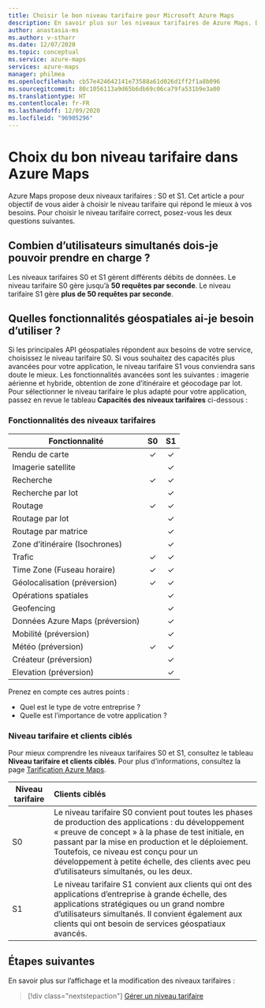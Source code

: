 ```yaml
---
title: Choisir le bon niveau tarifaire pour Microsoft Azure Maps
description: En savoir plus sur les niveaux tarifaires de Azure Maps. Découvrez les fonctionnalités proposées aux niveaux et les principales considérations à prendre en compte pour le choix d’un niveau tarifaire.
author: anastasia-ms
ms.author: v-stharr
ms.date: 12/07/2020
ms.topic: conceptual
ms.service: azure-maps
services: azure-maps
manager: philmea
ms.openlocfilehash: cb57e424642141e73588a61d026d1ff2f1a8b096
ms.sourcegitcommit: 80c1056113a9d65b6db69c06ca79fa531b9e3a00
ms.translationtype: HT
ms.contentlocale: fr-FR
ms.lasthandoff: 12/09/2020
ms.locfileid: "96905296"
---
```

# <a name="choose-the-right-pricing-tier-in-azure-maps"></a>Choix du bon niveau tarifaire dans Azure Maps

Azure Maps propose deux niveaux tarifaires : S0 et S1. Cet article a pour objectif de vous aider à choisir le niveau tarifaire qui répond le mieux à vos besoins. Pour choisir le niveau tarifaire correct, posez-vous les deux questions suivantes.

## <a name="how-many-concurrent-users-do-i-plan-to-support"></a>Combien d’utilisateurs simultanés dois-je pouvoir prendre en charge ?

Les niveaux tarifaires S0 et S1 gèrent différents débits de données. Le niveau tarifaire S0 gère jusqu’à **50 requêtes par seconde**. Le niveau tarifaire S1 gère **plus de 50 requêtes par seconde**.

## <a name="what-geospatial-capabilities-do-i-plan-to-use"></a>Quelles fonctionnalités géospatiales ai-je besoin d’utiliser ?

Si les principales API géospatiales répondent aux besoins de votre service, choisissez le niveau tarifaire S0. Si vous souhaitez des capacités plus avancées pour votre application, le niveau tarifaire S1 vous conviendra sans doute le mieux. Les fonctionnalités avancées sont les suivantes : imagerie aérienne et hybride, obtention de zone d’itinéraire et géocodage par lot. Pour sélectionner le niveau tarifaire le plus adapté pour votre application, passez en revue le tableau **Capacités des niveaux tarifaires** ci-dessous :

### <a name="pricing-tier-capabilities"></a>Fonctionnalités des niveaux tarifaires

| Fonctionnalité                              |        S0           |  S1      |
|-----------------------------------------|:-------------------:|:--------:|
| Rendu de carte                              | ✓                   | ✓       |
| Imagerie satellite                       |                     | ✓        |
| Recherche                                  | ✓                    | ✓        |
| Recherche par lot                            |                     | ✓        |
| Routage                                   | ✓                    |✓        |
| Routage par lot                            |                    | ✓        |
| Routage par matrice                          |                     | ✓        |
| Zone d’itinéraire (Isochrones)                |                     | ✓        |
| Trafic                                |✓                    |✓        |
| Time Zone (Fuseau horaire)                               |✓                    |✓        |
| Géolocalisation (préversion)                    |✓                   |✓        |
| Opérations spatiales                        |                    |✓        |
| Geofencing                                |                    |✓        |
| Données Azure Maps (préversion)                |                     | ✓        |
| Mobilité (préversion)                       |                     | ✓        |
| Météo (préversion)                        |✓                    |✓        |
|  Créateur (préversion)                         |                   |✓        |
|  Elevation (préversion)                        |                   |✓        |

Prenez en compte ces autres points :

* Quel est le type de votre entreprise ?
* Quelle est l’importance de votre application ?

### <a name="pricing-tier-targeted-customers"></a>Niveau tarifaire et clients ciblés

Pour mieux comprendre les niveaux tarifaires S0 et S1, consultez le tableau **Niveau tarifaire et clients ciblés**. Pour plus d’informations, consultez la page [Tarification Azure Maps](https://azure.microsoft.com/pricing/details/azure-maps/). 

| Niveau tarifaire  |     Clients ciblés                                                                |
|-----------------|:-----------------------------------------------------------------------------------------|
| S0            |    Le niveau tarifaire S0 convient pout toutes les phases de production des applications : du développement « preuve de concept » à la phase de test initiale, en passant par la mise en production et le déploiement. Toutefois, ce niveau est conçu pour un développement à petite échelle, des clients avec peu d’utilisateurs simultanés, ou les deux. 
| S1            |    Le niveau tarifaire S1 convient aux clients qui ont des applications d’entreprise à grande échelle, des applications stratégiques ou un grand nombre d’utilisateurs simultanés. Il convient également aux clients qui ont besoin de services géospatiaux avancés.

## <a name="next-steps"></a>Étapes suivantes

En savoir plus sur l’affichage et la modification des niveaux tarifaires :

> [!div class="nextstepaction"]
> [Gérer un niveau tarifaire](how-to-manage-pricing-tier.md)
